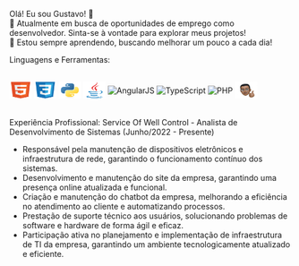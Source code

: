Olá! Eu sou Gustavo! 👋<br>
🔭 Atualmente em busca de oportunidades de emprego como desenvolvedor. Sinta-se à vontade para explorar meus projetos!<br>
🌱 Estou sempre aprendendo, buscando melhorar um pouco a cada dia!<br>

Linguagens e Ferramentas:
<div style="display: inline_block">
  <br>
  <img align="center" alt="HTML5" height="30" width="40" src="https://raw.githubusercontent.com/devicons/devicon/master/icons/html5/html5-original.svg">
  <img align="center" alt="CSS3" height="30" width="40" src="https://raw.githubusercontent.com/devicons/devicon/master/icons/css3/css3-original.svg">
  <img align="center" alt="Python" height="30" width="40" src="https://raw.githubusercontent.com/devicons/devicon/master/icons/python/python-original.svg">
  <img align="center" alt="Java" height="30" width="40" src="https://raw.githubusercontent.com/devicons/devicon/master/icons/java/java-original.svg">
  <img align="center" alt="AngularJS" height="30" width="40" src="https://cdn.jsdelivr.net/gh/devicons/devicon@latest/icons/angularjs/angularjs-original.svg">
  <img align="center" alt="TypeScript" height="30" width="40" src="https://cdn.jsdelivr.net/gh/devicons/devicon@latest/icons/typescript/typescript-original.svg">
  <img align="center" alt="PHP" height="30" width="40" src="https://cdn.jsdelivr.net/gh/devicons/devicon@latest/icons/php/php-original.svg">
  <img align="center" alt="PHP" height="30" width="40" src="eu.png">
</div>
<br><br>
Experiência Profissional:
Service Of Well Control - Analista de Desenvolvimento de Sistemas (Junho/2022 - Presente)<br>

- Responsável pela manutenção de dispositivos eletrônicos e infraestrutura de rede, garantindo o funcionamento contínuo dos sistemas.<br>
- Desenvolvimento e manutenção do site da empresa, garantindo uma presença online atualizada e funcional.<br>
- Criação e manutenção do chatbot da empresa, melhorando a eficiência no atendimento ao cliente e automatizando processos.<br>
- Prestação de suporte técnico aos usuários, solucionando problemas de software e hardware de forma ágil e eficaz.<br>
- Participação ativa no planejamento e implementação de infraestrutura de TI da empresa, garantindo um ambiente tecnologicamente atualizado e eficiente.<br>
